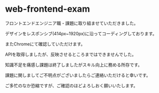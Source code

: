 # web-frontend-exam
フロントエンドエンジニア職・課題に取り組ませていただきました。

デザインをレスポンシブ(414px~1920px)に沿ってコーディングしております。

またChromeにて確認していただけます。

APIを取得しましたが、反映させるところまではできませんでした。

知識不足を痛感し課題は終了しましたがスキル向上に務める所存です。

課題に関しましてご不明点がございましたらご連絡いただけると幸いです。

ご多忙のなか恐縮ですが、ご確認のほどよろしおく願いいたします。
